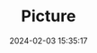 ---
weight: 1
images:
- /images/edited/303.jpeg
title: Picture
date: 2024-02-03 15:35:17
tags: [luminarneo,work,ilce7m3]
---